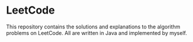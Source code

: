 # LeetCode
This repository contains the solutions and explanations to the algorithm problems on LeetCode.
All are written in Java and implemented by myself. 
